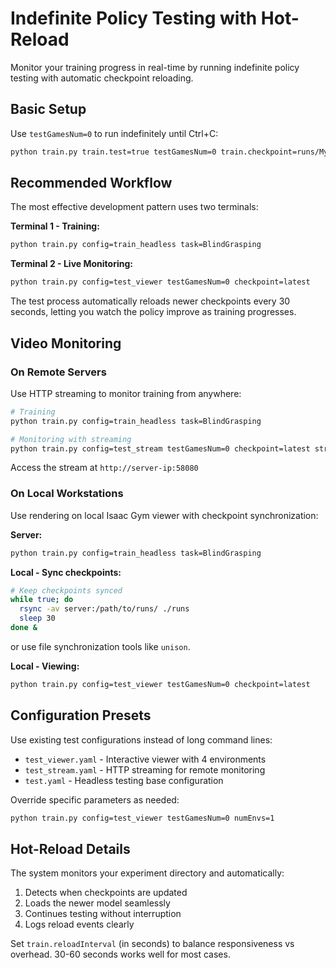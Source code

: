 # Indefinite Policy Testing with Hot-Reload

Monitor your training progress in real-time by running indefinite policy testing with automatic checkpoint reloading.

## Basic Setup

Use `testGamesNum=0` to run indefinitely until Ctrl+C:

```bash
python train.py train.test=true testGamesNum=0 train.checkpoint=runs/MyExperiment
```

## Recommended Workflow

The most effective development pattern uses two terminals:

**Terminal 1 - Training:**
```bash
python train.py config=train_headless task=BlindGrasping
```

**Terminal 2 - Live Monitoring:**
```bash
python train.py config=test_viewer testGamesNum=0 checkpoint=latest
```

The test process automatically reloads newer checkpoints every 30 seconds, letting you watch the policy improve as training progresses.

## Video Monitoring

### On Remote Servers

Use HTTP streaming to monitor training from anywhere:

```bash
# Training
python train.py config=train_headless task=BlindGrasping

# Monitoring with streaming
python train.py config=test_stream testGamesNum=0 checkpoint=latest streamBindAll=true
```

Access the stream at `http://server-ip:58080`

### On Local Workstations

Use rendering on local Isaac Gym viewer with checkpoint synchronization:

**Server:**
```bash
python train.py config=train_headless task=BlindGrasping
```

**Local - Sync checkpoints:**
```bash
# Keep checkpoints synced
while true; do
  rsync -av server:/path/to/runs/ ./runs
  sleep 30
done &
```
or use file synchronization tools like `unison`.

**Local - Viewing:**
```bash
python train.py config=test_viewer testGamesNum=0 checkpoint=latest
```

## Configuration Presets

Use existing test configurations instead of long command lines:

- `test_viewer.yaml` - Interactive viewer with 4 environments
- `test_stream.yaml` - HTTP streaming for remote monitoring
- `test.yaml` - Headless testing base configuration

Override specific parameters as needed:

```bash
python train.py config=test_viewer testGamesNum=0 numEnvs=1
```

## Hot-Reload Details

The system monitors your experiment directory and automatically:
1. Detects when checkpoints are updated
2. Loads the newer model seamlessly
3. Continues testing without interruption
4. Logs reload events clearly

Set `train.reloadInterval` (in seconds) to balance responsiveness vs overhead. 30-60 seconds works well for most cases.
